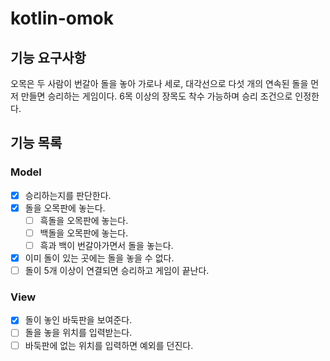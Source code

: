 # kotlin-omok

## 기능 요구사항

오목은 두 사람이 번갈아 돌을 놓아 가로나 세로, 대각선으로 다섯 개의 연속된 돌을 먼저 만들면 승리하는 게임이다.
6목 이상의 장목도 착수 가능하며 승리 조건으로 인정한다.

## 기능 목록

### Model

- [x] 승리하는지를 판단한다.
- [x] 돌을 오목판에 놓는다.
    - [ ] 흑돌을 오목판에 놓는다.
    - [ ] 백돌을 오목판에 놓는다.
    - [ ] 흑과 백이 번갈아가면서 돌을 놓는다.
- [x] 이미 돌이 있는 곳에는 돌을 놓을 수 없다.
- [ ] 돌이 5개 이상이 연결되면 승리하고 게임이 끝난다.

### View

- [x] 돌이 놓인 바둑판을 보여준다.
- [ ] 돌을 놓을 위치를 입력받는다.
- [ ] 바둑판에 없는 위치를 입력하면 예외를 던진다.
